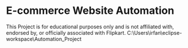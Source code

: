 # E-commerce Website Automation
This Project is for educational purposes only and is not affiliated with, endorsed by, or officially associated with Flipkart.
C:\Users\irfan\eclipse-workspace\Automation_Project
